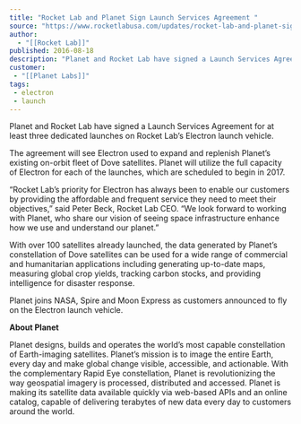 ```yaml
---
title: "Rocket Lab and Planet Sign Launch Services Agreement "
source: "https://www.rocketlabusa.com/updates/rocket-lab-and-planet-sign-launch-services-agreement/"
author:
  - "[[Rocket Lab]]"
published: 2016-08-18
description: "Planet and Rocket Lab have signed a Launch Services Agreement for at least three dedicated launches on Rocket Lab’s Electron launch vehicle."
customer:
 - "[[Planet Labs]]"
tags:
 - electron
 - launch
---
```

Planet and Rocket Lab have signed a Launch Services Agreement for at least three dedicated launches on Rocket Lab’s Electron launch vehicle.

The agreement will see Electron used to expand and replenish Planet’s existing on-orbit fleet of Dove satellites. Planet will utilize the full capacity of Electron for each of the launches, which are scheduled to begin in 2017.

“Rocket Lab’s priority for Electron has always been to enable our customers by providing the affordable and frequent service they need to meet their objectives,” said Peter Beck, Rocket Lab CEO. “We look forward to working with Planet, who share our vision of seeing space infrastructure enhance how we use and understand our planet.”

With over 100 satellites already launched, the data generated by Planet’s constellation of Dove satellites can be used for a wide range of commercial and humanitarian applications including generating up-to-date maps, measuring global crop yields, tracking carbon stocks, and providing intelligence for disaster response.

Planet joins NASA, Spire and Moon Express as customers announced to fly on the Electron launch vehicle.

**About Planet**

Planet designs, builds and operates the world’s most capable constellation of Earth-imaging satellites. Planet’s mission is to image the entire Earth, every day and make global change visible, accessible, and actionable. With the complementary Rapid Eye constellation, Planet is revolutionizing the way geospatial imagery is processed, distributed and accessed. Planet is making its satellite data available quickly via web-based APIs and an online catalog, capable of delivering terabytes of new data every day to customers around the world.